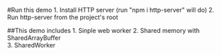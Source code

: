 #Run this demo 
    1. Install HTTP server (run "npm i http-server" will do)
    2. Run http-server from the project's root
    

##This demo includes
    1. Sinple web worker 
    2. Shared memory with SharedArrayBuffer  
    3. SharedWorker
